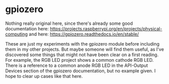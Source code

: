 # gpiozero

Nothing really original here, since there's already some good documentation here: https://projects.raspberrypi.org/en/projects/physical-computing
and here: https://gpiozero.readthedocs.io/en/stable/

These are just my experiments with the gpiozero module before including them in my other projects.
But maybe someone will find them useful, as I've discovered some things that might not have been clear on a first reading.
For example, the RGB LED project shows a common cathode RGB LED. There is a reference to a common anode RGB LED in the API-Output Devices section of the gpiozero documentation, but no example given. I hope to clear up cases like that here.
